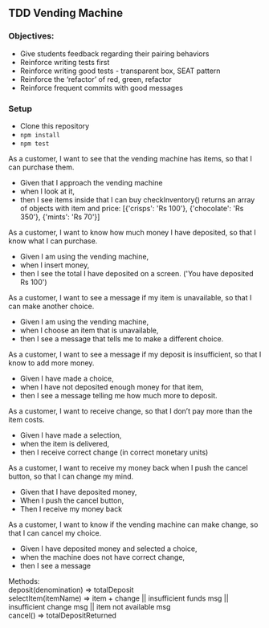 ## TDD Vending Machine

### Objectives:

- Give students feedback regarding their pairing behaviors
- Reinforce writing tests first
- Reinforce writing good tests - transparent box, SEAT pattern
- Reinforce the ‘refactor’ of red, green, refactor
- Reinforce frequent commits with good messages


### Setup

- Clone this repository
- `npm install`
- `npm test`

As a customer, I want to see that the vending machine has items, so that I can purchase them.
- Given that I approach the vending machine
- when I look at it,
- then I see items inside that I can buy
checkInventory() returns an array of objects with item and price:
[{'crisps': 'Rs 100'}, {'chocolate': 'Rs 350'}, {'mints': 'Rs 70'}]

As a customer, I want to know how much money I have deposited, so that I know what I can purchase.
- Given I am using the vending machine, 
- when I insert money, 
- then I see the total I have deposited on a screen. ('You have deposited Rs 100')

As a customer, I want to see a message if my item is unavailable, so that I can make another choice.
- Given I am using the vending machine, 
- when I choose an item that is unavailable, 
- then I see a message that tells me to make a different choice.

As a customer, I want to see a message if my deposit is insufficient, so that I know to add more money.
- Given I have made a choice, 
- when I have not deposited enough money for that item, 
- then I see a message telling me how much more to deposit.

As a customer, I want to receive change, so that I don’t pay more than the item costs.
- Given I have made a selection, 
- when the item is delivered, 
- then I receive correct change (in correct monetary units)

As a customer, I want to receive my money back when I push the cancel button, so that I can change my mind.
- Given that I have deposited money,
- When I push the cancel button,
- Then I receive my money back

As a customer, I want to know if the vending machine can make change, so that I can cancel my choice.
- Given I have deposited money and selected a choice, 
- when the machine does not have correct change, 
- then I see a message

Methods:  
deposit(denomination) => totalDeposit  
selectItem(itemName) => item + change || insufficient funds msg || insufficient change msg || item not available msg  
cancel() => totalDepositReturned

